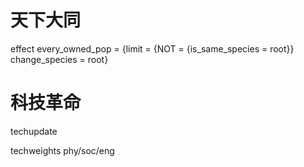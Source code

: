 # 天下大同

effect every_owned_pop = {limit = {NOT = {is_same_species = root}} change_species = root}

# 科技革命

techupdate

techweights phy/soc/eng